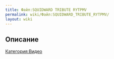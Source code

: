 ```yaml
---
title: Файл:SQUIDWARD TRIBUTE RYTPMV
permalink: wiki/Файл:SQUIDWARD_TRIBUTE_RYTPMV/
layout: wiki
---
```


## Описание

[Категория:Видео](Категория:Видео "wikilink")
